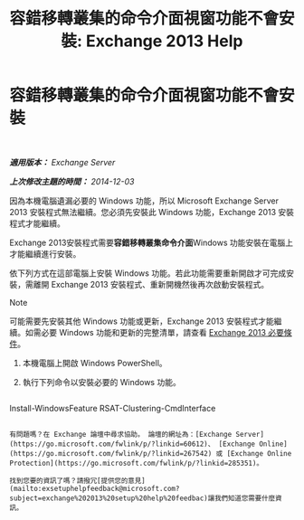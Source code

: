 ﻿---
title: '容錯移轉叢集的命令介面視窗功能不會安裝: Exchange 2013 Help'
TOCTitle: 容錯移轉叢集的命令介面視窗功能不會安裝
ms:assetid: 0d839514-5ab7-497d-8945-41392b4c3980
ms:mtpsurl: https://technet.microsoft.com/zh-tw/library/ms.exch.setupreadiness.rsatclusteringcmdinterfaceinstalled(v=EXCHG.150)
ms:contentKeyID: 51409153
ms.date: 05/21/2018
mtps_version: v=EXCHG.150
ms.translationtype: MT
---

# 容錯移轉叢集的命令介面視窗功能不會安裝

 

_**適用版本：** Exchange Server_

_**上次修改主題的時間：** 2014-12-03_

因為本機電腦遺漏必要的 Windows 功能，所以 Microsoft Exchange Server 2013 安裝程式無法繼續。您必須先安裝此 Windows 功能，Exchange 2013 安裝程式才能繼續。

Exchange 2013安裝程式需要**容錯移轉叢集命令介面**Windows 功能安裝在電腦上才能繼續進行安裝。

依下列方式在這部電腦上安裝 Windows 功能。若此功能需要重新開啟才可完成安裝，需離開 Exchange 2013 安裝程式、重新開機然後再次啟動安裝程式。


> [!NOTE]  
> 可能需要先安裝其他 Windows 功能或更新，Exchange 2013 安裝程式才能繼續。如需必要 Windows 功能和更新的完整清單，請查看 <a href="exchange-2013-prerequisites-exchange-2013-help.md">Exchange 2013 必要條件</a>。




1.  本機電腦上開啟 Windows PowerShell。

2.  執行下列命令以安裝必要的 Windows 功能。
    
    ```powershell
Install-WindowsFeature RSAT-Clustering-CmdInterface
```

有問題嗎？在 Exchange 論壇中尋求協助。 論壇的網址為：[Exchange Server](https://go.microsoft.com/fwlink/p/?linkid=60612)、 [Exchange Online](https://go.microsoft.com/fwlink/p/?linkid=267542) 或 [Exchange Online Protection](https://go.microsoft.com/fwlink/p/?linkid=285351)。

找到您要的資訊了嗎？請撥冗[提供您的意見](mailto:exsetuphelpfeedback@microsoft.com?subject=exchange%202013%20setup%20help%20feedbac)讓我們知道您需要什麼資訊。

